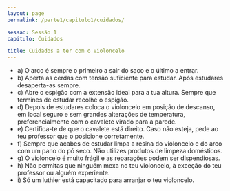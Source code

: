```yaml
---
layout: page
permalink: /parte1/capitulo1/cuidados/

sessao: Sessão 1
capitulo: Cuidados

title: Cuidados a ter com o Violoncelo
---
```


<ul>
	<li>a) O arco é sempre o primeiro a sair do saco e o último a entrar.</li>
	<li>b) Aperta as cerdas com tensão suficiente para estudar. Após estudares desaperta-as sempre.</li>
	<li>c) Abre o espigão com a extensão ideal para a tua altura. Sempre que termines de estudar recolhe o espigão.</li>
	<li>d) Depois de estudares coloca o violoncelo em posição de descanso, em local seguro e sem grandes alterações de temperatura, preferencialmente com o cavalete virado para a parede.</li>
	<li>e) Certifica-te de que o cavalete está direito. Caso não esteja, pede ao teu professor que o posicione corretamente.</li>
	<li>f) Sempre que acabes de estudar limpa a resina do violoncelo e do arco com um pano do pó seco. Não utilizes produtos de limpeza domésticos.</li>
	<li>g) O violoncelo é muito frágil e as reparações podem ser dispendiosas.</li>
	<li>h) Não permitas que ninguém mexa no teu violoncelo, à exceção do teu professor ou alguém experiente.</li>
	<li>i) Só um luthier está capacitado para arranjar o teu violoncelo.</li>
</ul>
